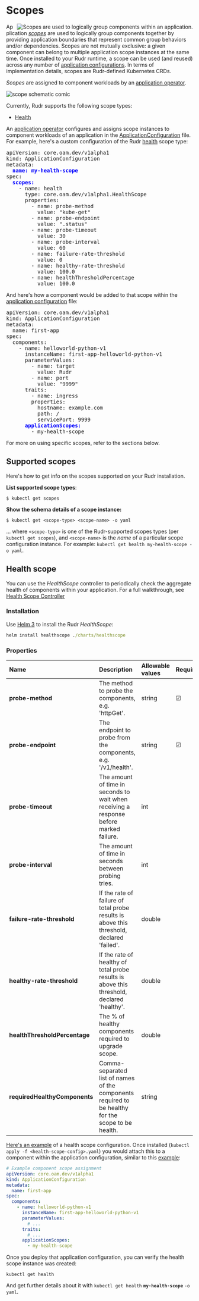 # Scopes

<img align="right" alt="Scopes are used to logically group components within an application." src="../media/scopes.png" />

Application [*scopes*](https://github.com/oam-dev/spec/blob/master/4.application_scopes.md) are used to logically group components together by providing application boundaries that represent common group behaviors and/or dependencies. Scopes are not mutually exclusive: a given component can belong to multiple application scope instances at the same time. Once installed to your Rudr runtime, a scope can be used (and reused) across any number of [application configurations](./application-configuration.md). In terms of implementation details, scopes are Rudr-defined Kubernetes CRDs.

*Scopes* are assigned to component workloads by an [application operator](https://github.com/oam-dev/spec/blob/master/2.overview_and_terminology.md#roles-and-responsibilities).

![scope schematic comic](../media/appscopecomic.PNG)

Currently, Rudr supports the following scope types:

- [Health](#health-scope)

An [application operator](https://github.com/oam-dev/spec/blob/master/2.overview_and_terminology.md#roles-and-responsibilities) configures and assigns  scope instances to component workloads of an application in the [ApplicationConfiguration](application-configuration.md) file. For example, here's a custom configuration of the Rudr [health](#health) scope type:

<pre>
apiVersion: core.oam.dev/v1alpha1
kind: ApplicationConfiguration
metadata:
  <b style="color:blue;">name: my-health-scope</b>
spec:
  <b style="color:blue;">scopes:</b>
    - name: health
      type: core.oam.dev/v1alpha1.HealthScope
      properties:
        - name: probe-method
          value: "kube-get"
        - name: probe-endpoint
          value: ".status"
        - name: probe-timeout
          value: 30
        - name: probe-interval
          value: 60
        - name: failure-rate-threshold
          value: 0
        - name: healthy-rate-threshold
          value: 100.0
        - name: healthThresholdPercentage
          value: 100.0
</pre>

And here's how a component would be added to that scope within the [application configuration](application-configuration.md) file:

<pre>
apiVersion: core.oam.dev/v1alpha1
kind: ApplicationConfiguration
metadata:
  name: first-app
spec:
  components:
    - name: helloworld-python-v1
      instanceName: first-app-helloworld-python-v1
      parameterValues:
        - name: target
          value: Rudr
        - name: port
          value: "9999"
      traits:
        - name: ingress
        properties:
          hostname: example.com
          path: /
          servicePort: 9999
      <b style="color: blue">applicationScopes:</b>
        - my-health-scope
</pre>

For more on using specific scopes, refer to the sections below.

## Supported scopes

Here's how to get info on the scopes supported on your Rudr installation.

**List supported scope types**:

```console
$ kubectl get scopes
```

**Show the schema details of a scope instance:**

```console
$ kubectl get <scope-type> <scope-name> -o yaml
````

... where `<scope-type>` is one of the Rudr-supported scopes types (per `kubectl get scopes`), and `<scope-name>` is the *name* of a particular scope configuration instance. For example: `kubectl get health my-health-scope -o yaml`.

## Health scope

You can use the *HealthScope* controller to periodically check the aggregate health of components within your application. For a full walkthrough, see [Health Scope Controller](../../healthscope/README.md)

### Installation

Use [Helm 3](https://v3.helm.sh/) to install the Rudr *HealthScope*:

```cmd
helm install healthscope ./charts/healthscope
```

### Properties

| Name | Description | Allowable values | Required | Default |
| :-- | :--| :-- | :-- | :-- |
| **probe-method** | The method to probe the components, e.g. 'httpGet'. | string | &#9745; | |
| **probe-endpoint** | The endpoint to probe from the components, e.g. '/v1/health'. | string | &#9745; | |
| **probe-timeout** | The amount of time in seconds to wait when receiving a response before marked failure. | int | | |
| **probe-interval** | The amount of time in seconds between probing tries. | int |||
| **failure-rate-threshold** | If the rate of failure of total probe results is above this threshold, declared 'failed'. | double |||
| **healthy-rate-threshold** | If the rate of healthy of total probe results is above this threshold, declared 'healthy'. | double |||
| **healthThresholdPercentage** | The % of healthy components required to upgrade scope. | double |||
| **requiredHealthyComponents** | Comma-separated list of names of the components required to be healthy for the scope to be health. | string |||

[Here's an example](../../examples/health-scope-config.yaml) of a health scope configuration. Once installed (`kubectl apply -f <health-scope-config>.yaml`) you would attach this to a component within the application configuration, similar to this [example](../../examples/first-app-config.yaml):

```yaml
# Example component scope assignment
apiVersion: core.oam.dev/v1alpha1
kind: ApplicationConfiguration
metadata:
  name: first-app
spec:
  components:
    - name: helloworld-python-v1
      instanceName: first-app-helloworld-python-v1
      parameterValues:
        # ...
      traits:
        # ...  
      applicationScopes:
        - my-health-scope
```

Once you deploy that application configuration, you can verify the health scope instance was created:

```console
kubectl get health
```

And get further details about it with `kubectl get health` **`my-health-scope`** `-o yaml`.
